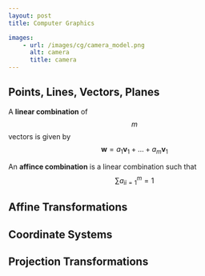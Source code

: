 ```yaml
---
layout: post
title: Computer Graphics

images:
    - url: /images/cg/camera_model.png
      alt: camera
      title: camera
---
```

## Points, Lines, Vectors, Planes
A **linear combination** of $$m$$ vectors is given by 
$$ \textbf{w} = a_1\textbf{v}_1 + \ldots + a_m\textbf{v}_1 $$

An **affince combination** is a linear combination such that
$$ \sum{a_i}_{i=1}^{m} = 1$$


## Affine Transformations

## Coordinate Systems

## Projection Transformations
